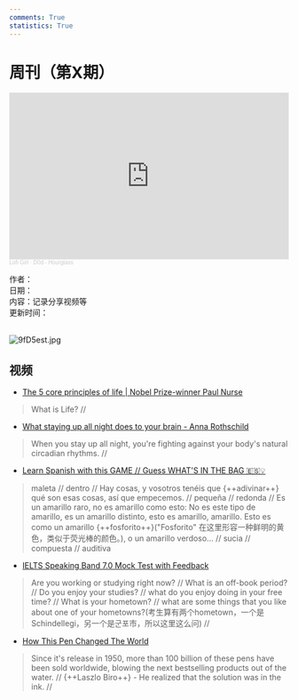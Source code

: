 ```yaml
---
comments: True
statistics: True
---
```


# 周刊（第X期）

<iframe width="100%" height="300" scrolling="no" frameborder="no" allow="autoplay" src="https://w.soundcloud.com/player/?url=https%3A//api.soundcloud.com/tracks/1955264495&color=%23ff5500&auto_play=false&hide_related=false&show_comments=true&show_user=true&show_reposts=false&show_teaser=true&visual=true"></iframe><div style="font-size: 10px; color: #cccccc;line-break: anywhere;word-break: normal;overflow: hidden;white-space: nowrap;text-overflow: ellipsis; font-family: Interstate,Lucida Grande,Lucida Sans Unicode,Lucida Sans,Garuda,Verdana,Tahoma,sans-serif;font-weight: 100;"><a href="https://soundcloud.com/lofi_girl" title="Lofi Girl" target="_blank" style="color: #cccccc; text-decoration: none;">Lofi Girl</a> · <a href="https://soundcloud.com/lofi_girl/d0d-hourglass" title="D0d - Hourglass" target="_blank" style="color: #cccccc; text-decoration: none;">D0d - Hourglass</a></div>

作者：<br>
日期：<br>
内容：记录分享视频等<br>
更新时间：<br>
<br>

![9fD5est.jpg](https://s2.loli.net/2024/11/27/Ipt8hRWE2zF7MQl.jpg)

## 视频
+ [The 5 core principles of life | Nobel Prize-winner Paul Nurse](https://www.youtube.com/watch?v=5EwVBC3VsRA)
>What is Life? // <br>


+ [What staying up all night does to your brain - Anna Rothschild](https://www.youtube.com/watch?v=idrbwnWLJ7w)
>When you stay up all night, you're fighting against your body's natural circadian rhythms. // 


+ [Learn Spanish with this GAME // Guess WHAT'S IN THE BAG 🇪🇸💡](https://www.youtube.com/watch?v=0URsU0vwGTc)
>maleta // dentro // Hay cosas, y vosotros tenéis que {++adivinar++} qué son esas cosas, así que empecemos. // pequeña // redonda // Es un amarillo raro, no es amarillo como esto: No es este tipo de amarillo, es un amarillo distinto, esto es amarillo, amarillo. Esto es como un amarillo {++fosforito++}("Fosforito" 在这里形容一种鲜明的黄色，类似于荧光棒的颜色。), o un amarillo verdoso... // sucia // compuesta // auditiva


+ [IELTS Speaking Band 7.0 Mock Test with Feedback](https://www.youtube.com/watch?v=AJhplp3dct8)
>Are you working or studying right now? // What is an off-book period? // Do you enjoy your studies? // what do you enjoy doing in your free time? // What is your hometown? // what are some things that you like about one of your hometowns?(考生算有两个hometown，一个是Schindellegi，另一个是군포市，所以这里这么问) // 


+ [How This Pen Changed The World](https://www.youtube.com/watch?v=Nb1PrONDHhk)
>Since it's release in 1950, more than 100 billion of these pens have been sold worldwide, blowing the next bestselling products out of the water. // {++Laszlo Biro++} - He realized that the solution was in the ink. // 